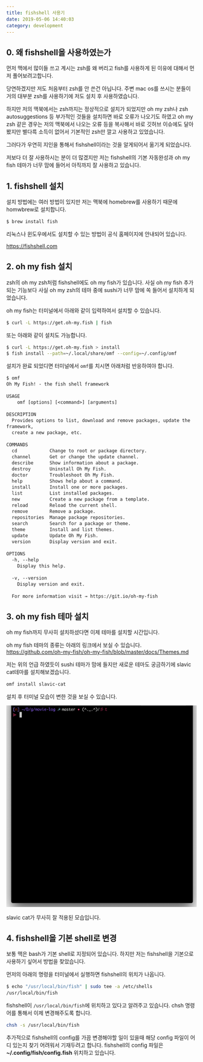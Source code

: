 ```yaml
---
title: fishshell 사용기
date: 2019-05-06 14:40:03
category: development
---
```


## 0. 왜 fishshell을 사용하였는가

먼저 맥에서 많이들 쓰고 계시는 zsh를 왜 버리고 fish를 사용하게 된 이유에 대해서 먼저 풀어보려고합니다.

당연하겠지만 저도 처음부터 zsh를 안 쓴건 아닙니다.
주변 mac os를 쓰시는 분들이 거의 대부분 zsh를 사용하기에 저도 설치 후 사용하였습니다.

하지만 저의 맥북에서는 zsh까지는 정상적으로 설치가 되었지만
oh my zsh나 zsh autosuggestions 등 부가적인 것들을 설치하면 바로 오류가 나오기도 하였고
oh my zsh 같은 경우는 저의 맥북에서 나오는 오류 등을 복사해서
바로 깃허브 이슈에도 달아봤지만 별다륵 소득이 없어서 기본적인 zsh만 깔고 사용하고 있었습니다.

그러다가 우연히 지인을 통해서 fishshell이라는 것을 알게되어서 옮기게 되었습니다.

저보다 더 잘 사용하시는 분이 더 많겠지만 저는 fishshell의 기본 자동완성과 oh my fish 테마가 너무 맘에 들어서 아직까지 잘 사용하고 있습니다.

## 1. fishshell 설치

설치 방법에는 여러 방법이 있지만 저는 맥북에 homebrew를 사용하기 때문에 homwbrew로 설치합니다.

```bash
$ brew install fish
```

리눅스나 윈도우에서도 설치할 수 있는 방법이 공식 홈페이지에 안내되어 있습니다.

https://fishshell.com

## 2. oh my fish 설치

zsh의 oh my zsh처럼 fishshell에도 oh my fish가 있습니다.
사실 oh my fish 추가되는 기능보다 사실 oh my zsh의 테마 중에 sushi가 너무 맘에 쏙 들어서 설치하게 되었습니다.

oh my fish는 터미널에서 아래와 같이 입력하여서 설치할 수 있습니다.

```bash
$ curl -L https://get.oh-my.fish | fish
```

또는 아래와 같이 설치도 가능합니다.

```bash
$ curl -L https://get.oh-my.fish > install
$ fish install --path=~/.local/share/omf --config=~/.config/omf
```

설치가 완료 되었디면 터미널에서 `omf`를 치시면 아래처럼 반응하여야 합니다.

```
$ omf
Oh My Fish! - the fish shell framework

USAGE
    omf [options] [<command>] [arguments]

DESCRIPTION
  Provides options to list, download and remove packages, update the framework,
  create a new package, etc.

COMMANDS
  cd            Change to root or package directory.
  channel       Get or change the update channel.
  describe      Show information about a package.
  destroy       Uninstall Oh My Fish.
  doctor        Troubleshoot Oh My Fish.
  help          Shows help about a command.
  install       Install one or more packages.
  list          List installed packages.
  new           Create a new package from a template.
  reload        Reload the current shell.
  remove        Remove a package.
  repositories  Manage package repositories.
  search        Search for a package or theme.
  theme         Install and list themes.
  update        Update Oh My Fish.
  version       Display version and exit.

OPTIONS
  -h, --help
    Display this help.

  -v, --version
    Display version and exit.

  For more information visit → https://git.io/oh-my-fish
```

## 3. oh my fish 테마 설치

oh my fish까지 무사히 설치하셨다면 이제 테마를 설치할 시간입니다.

oh my fish 테마의 종류는 아래의 링크에서 보실 수 있습니다.
https://github.com/oh-my-fish/oh-my-fish/blob/master/docs/Themes.md

저는 위의 언급 하였듯이 sushi 테마가 맘에 들지만 새로운 테마도 궁금하기에 slavic cat테마를 설치해보겠습니다.

```bash
omf install slavic-cat
```

설치 후 터미널 모습이 변한 것을 보실 수 있습니다.

![slavic-cat.png](./images/fishshell_사용기/slavic-cat.png)

slavic cat가 무사히 잘 적용된 모습입니다.

## 4. fishshell을 기본 shell로 변경

보통 맥은 bash가 기본 shell로 지정되어 있습니다.
하지만 저는 fishshell을 기본으로 사용하기 싶어서 방법을 찾았습니다.

먼저의 아래의 명령을 터미널에서 실행하면 fishshell의 위치가 나옵니다.

```bash
$ echo "/usr/local/bin/fish" | sudo tee -a /etc/shells
/usr/local/bin/fish
```

fishshell이 `/usr/local/bin/fish`에 위치하고 있다고 알려주고 있습니다.
chsh 명령어를 통해서 이제 변경해주도록 합니다.

```bash
chsh -s /usr/local/bin/fish
```

추가적으로 fishshell의 config를 가끔 변경해야할 일이 있을때 해당 config 파일이 어디 있는지 찾기 어려워서 기재두려고 합니다.
fishshell의 config 파일은 **~/.config/fish/config.fish** 위치하고 있습니다.
